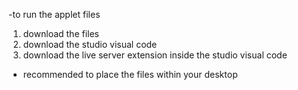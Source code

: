 
-to run the applet files
1. download the files
2. download the studio visual code
3. download the live server extension inside the studio visual code

- recommended to place the files within your desktop